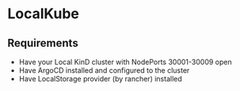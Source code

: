 # LocalKube

## Requirements

- Have your Local KinD cluster with NodePorts 30001-30009 open
- Have ArgoCD installed and configured to the cluster
- Have LocalStorage provider (by rancher) installed
